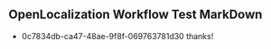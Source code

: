 ## OpenLocalization Workflow Test MarkDown
* 0c7834db-ca47-48ae-9f8f-069763781d30 thanks!

<!--HONumber=Oct16_HO4-->


